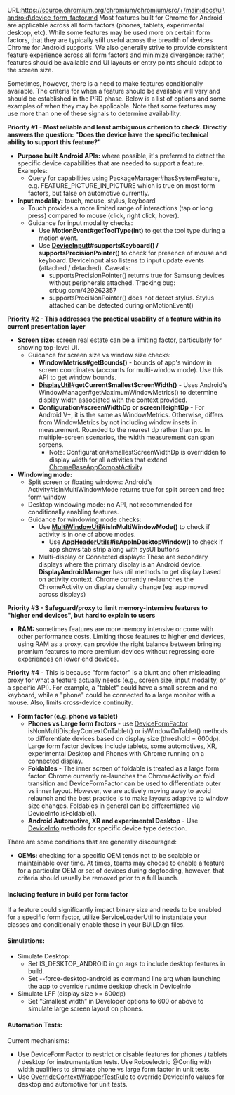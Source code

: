 URL:https://source.chromium.org/chromium/chromium/src/+/main:docs\ui\android\device_form_factor.md
Most features built for Chrome for Android are applicable across all form factors (phones, tablets, experimental desktop, etc). While some features may be used more on certain form factors, that they are typically still useful across the breadth of devices Chrome for Android supports. We also generally strive to provide consistent feature experience across all form factors and minimize divergence; rather, features should be available and UI layouts or entry points should adapt to the screen size.

Sometimes, however, there is a need to make features conditionally available. The criteria for when a feature should be available will vary and should be established in the PRD phase. Below is a list of options and some examples of when they may be applicable. Note that some features may use more than one of these signals to determine availability.

**Priority #1 - Most reliable and least ambiguous criterion to check. Directly answers the question: "Does the device have the specific technical ability to support this feature?"**
* **Purpose built Android APIs:** where possible, it's preferred to detect the specific device capabilities that are needed to support a feature. Examples:
  * Query for capabilities using PackageManager#hasSystemFeature, e.g. FEATURE_PICTURE_IN_PICTURE which is true on most form factors, but false on automotive currently.
* **Input modality:** touch, mouse, stylus, keyboard
  * Touch provides a more limited range of interactions (tap or long press) compared to mouse (click, right click, hover).
  * Guidance for input modality checks:
    * Use **MotionEvent#getToolType(int)** to get the tool type during a motion event.
    * Use **[DeviceInput](https://source.chromium.org/chromium/chromium/src/+/main:ui/android/java/src/org/chromium/ui/base/DeviceInput.java)t#supportsKeyboard() / supportsPrecisionPointer()** to check for presence of mouse and keyboard. DeviceInput also listens to input update events (attached / detached). Caveats:
      * supportsPrecisionPointer() returns true for Samsung devices without peripherals attached. Tracking bug: crbug.com/429262357
      * supportsPrecisionPointer() does not detect stylus. Stylus attached can be detected during onMotionEvent()

**Priority #2 - This addresses the practical usability of a feature within its current presentation layer**
* **Screen size:** screen real estate can be a limiting factor, particularly for showing top-level UI.
  * Guidance for screen size vs window size checks:
    * **WindowMetrics#getBounds()** - bounds of app's window in screen coordinates (accounts for multi-window mode). Use this API to get window bounds.
    * **[DisplayUtil](https://source.chromium.org/chromium/chromium/src/+/main:ui/android/java/src/org/chromium/ui/display/DisplayUtil.java)#getCurrentSmallestScreenWidth()** - Uses Android's WindowManager#getMaximumWindowMetrics() to determine display width associated with the context provided.
    * **Configuration#screenWidthDp or screenHeightDp** - For Android V+, it is the same as WindowMetrics. Otherwise, differs from WindowMetrics by not including window insets in measurement. Rounded to the nearest dp rather than px. In multiple-screen scenarios, the width measurement can span screens.
      * Note: Configuration#smallestScreenWidthDp is overridden to display width for all activities that extend [ChromeBaseAppCompatActivity](https://source.chromium.org/chromium/chromium/src/+/main:chrome/android/java/src/org/chromium/chrome/browser/ChromeBaseAppCompatActivity.java)
* **Windowing mode:**
  * Split screen or floating windows: Android's Activity#isInMultiWindowMode returns true for split screen and free form window
  * Desktop windowing mode: no API, not recommended for conditionally enabling features.
  * Guidance for windowing mode checks:
    * Use **[MultiWindowUtil](https://source.chromium.org/chromium/chromium/src/+/main:chrome/android/java/src/org/chromium/chrome/browser/multiwindow/MultiWindowUtils.java)#isInMultiWindowMode()** to check if activity is in one of above modes.
      * Use **[AppHeaderUtils](https://source.chromium.org/chromium/chromium/src/+/main:chrome/browser/ui/android/desktop_windowing/java/src/org/chromium/chrome/browser/ui/desktop_windowing/AppHeaderUtils.java)#isAppInDesktopWindow()** to check if app shows tab strip along with sysUI buttons
    * Multi-display or Connected displays: These are secondary displays where the primary display is an Android device. **DisplayAndroidManager** has util methods to get display based on activity context. Chrome currently re-launches the ChromeActivity on display density change (eg: app moved across displays)

**Priority #3 - Safeguard/proxy to limit memory-intensive features to "higher end devices", but hard to explain to users**
* **RAM:** sometimes features are more memory intensive or come with other performance costs. Limiting those features to higher end devices, using RAM as a proxy, can provide the right balance between bringing premium features to more premium devices without regressing core experiences on lower end devices.

**Priority #4** - This is because "form factor" is a blunt and often misleading proxy for what a feature actually needs (e.g., screen size, input modality, or a specific API). For example, a "tablet" could have a small screen and no keyboard, while a "phone" could be connected to a large monitor with a mouse. Also, limits cross-device continuity.
* **Form factor (e.g. phone vs tablet)**
  * **Phones vs Large form factors** - use [DeviceFormFactor](https://source.chromium.org/chromium/chromium/src/+/main:ui/android/java/src/org/chromium/ui/base/DeviceFormFactor.java) isNonMultiDisplayContextOnTablet() or isWindowOnTablet() methods to differentiate devices based on display size (threshold = 600dp). Large form factor devices include tablets, some automotives, XR, experimental Desktop and Phones with Chrome running on a connected display.
  * **Foldables** - The inner screen of foldable is treated as a large form factor. Chrome currently re-launches the ChromeActivity on fold transition and DeviceFormFactor can be used to differentiate outer vs inner layout. However, we are actively moving away to avoid relaunch and the best practice is to make layouts adaptive to window size changes. Foldables in general can be differentiated via DeviceInfo.isFoldable().
  * **Android Automotive, XR and experimental Desktop** - Use [DeviceInfo](https://source.chromium.org/chromium/chromium/src/+/main:base/android/java/src/org/chromium/base/DeviceInfo.java) methods for specific device type detection.

There are some conditions that are generally discouraged:
* **OEMs:** checking for a specific OEM tends not to be scalable or maintainable over time. At times, teams may choose to enable a feature for a particular OEM or set of devices during dogfooding, however, that criteria should usually be removed prior to a full launch.

#### Including feature in build per form factor
If a feature could significantly impact binary size and needs to be enabled for a specific form factor, utilize ServiceLoaderUtil to instantiate your classes and conditionally enable these in your BUILD.gn files.
#### Simulations:
* Simulate Desktop:
  * Set IS_DESKTOP_ANDROID in gn args to include desktop features in build.
  * Set --force-desktop-android as command line arg when launching the app to override runtime desktop check in DeviceInfo
* Simulate LFF (display size >= 600dp)
  * Set “Smallest width” in Developer options to 600 or above to simulate large screen layout on phones.
#### Automation Tests:
Current mechanisms:
* Use DeviceFormFactor to restrict or disable features for phones / tablets / desktop for instrumentation tests. Use Roboelectric @Config with width qualifiers to simulate phone vs large form factor in unit tests.
* Use [OverrideContextWrapperTestRule](https://source.chromium.org/chromium/chromium/src/+/main:chrome/test/android/javatests/src/org/chromium/chrome/test/OverrideContextWrapperTestRule.java) to override DeviceInfo values for desktop and automotive for unit tests.